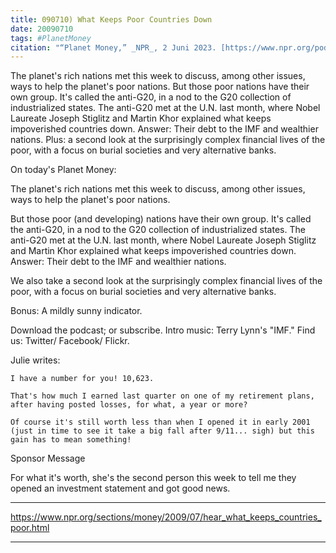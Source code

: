 ```yaml
---
title: 090710) What Keeps Poor Countries Down
date: 20090710
tags: #PlanetMoney
citation: "“Planet Money,” _NPR_, 2 Juni 2023. [https://www.npr.org/podcasts/510289/planet-money](https://www.npr.org/podcasts/510289/planet-money) (diakses 4 Juni 2023)."
---
```


The planet's rich nations met this week to discuss, among other issues, ways to help the planet's poor nations. But those poor nations have their own group. It's called the anti-G20, in a nod to the G20 collection of industrialized states. The anti-G20 met at the U.N. last month, where Nobel Laureate Joseph Stiglitz and Martin Khor explained what keeps impoverished countries down. Answer: Their debt to the IMF and wealthier nations. Plus: a second look at the surprisingly complex financial lives of the poor, with a focus on burial societies and very alternative banks.

On today's Planet Money:

The planet's rich nations met this week to discuss, among other issues, ways to help the planet's poor nations.

But those poor (and developing) nations have their own group. It's called the anti-G20, in a nod to the G20 collection of industrialized states. The anti-G20 met at the U.N. last month, where Nobel Laureate Joseph Stiglitz and Martin Khor explained what keeps impoverished countries down. Answer: Their debt to the IMF and wealthier nations.

We also take a second look at the surprisingly complex financial lives of the poor, with a focus on burial societies and very alternative banks.

Bonus: A mildly sunny indicator.

Download the podcast; or subscribe. Intro music: Terry Lynn's "IMF." Find us: Twitter/ Facebook/ Flickr.

Julie writes:

    I have a number for you! 10,623.

    That's how much I earned last quarter on one of my retirement plans, after having posted losses, for what, a year or more?

    Of course it's still worth less than when I opened it in early 2001 (just in time to see it take a big fall after 9/11... sigh) but this gain has to mean something!

Sponsor Message

For what it's worth, she's the second person this week to tell me they opened an investment statement and got good news.

----

https://www.npr.org/sections/money/2009/07/hear_what_keeps_countries_poor.html



----
